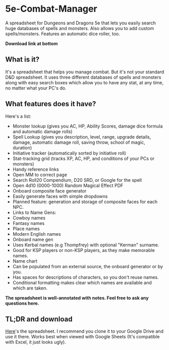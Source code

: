 # 5e-Combat-Manager
A spreadsheet for Dungeons and Dragons 5e that lets you easily search huge databases of spells and monsters. Also allows you to add custom spells/monsters. Features an automatic dice roller, too.

**Download link at bottom**
## What is it?
It's a spreadsheet that helps you manage combat. But it's not your standard D&D spreadsheet. It uses three different databases of spells and monsters along with easy search boxes which allow you to have any stat, at any time, no matter what your PC's do.
## What features does it have?
Here's a list:
* Monster lookup (gives you AC, HP, Ability Scores, damage dice formula and automatic damage rolls)
* Spell Lookup (gives you description, level, range, upgrade details, damage, automatic damage roll, saving throw, school of magic, duration)
* Initiative tracker (automatically sorted by initiative roll)
* Stat-tracking grid (tracks XP, AC, HP, and conditions of your PCs or monsters)
* Handy reference links
 * Open MM to correct page
 * Search Roll20 Compendium, D20 SRD, or Google for the spell
 * Open 4d10 (0000-1000) Random Magical Effect PDF
* Onboard composite face generator
 * Easily generate faces with simple dropdowns
 * Planned feature: generation and storage of composite faces for each NPC.
* Links to Name Gens:
 * Cowboy names
 * Fantasy names
 * Place names
 * Modern English names
* Onboard name gen
 * Uses Kerbal names (e.g Thompfrey) with optional "Kerman" surname.
 * Good for KSP players or non-KSP players, as they make memorable names.
* Name chart
 * Can be populated from an external source, the onboard generator or by you.
 * Has spaces for descriptions of characters, so you don't reuse names.
 * Conditional formatting makes clear which names are available and which are taken.
 
**The spreadsheet is well-annotated with notes. Feel free to ask any questions here.**
 


## TL;DR and download
[Here](https://drive.google.com/open?id=0ByMhRbTvKiaCaEtydDNRdHdJOEk)'s the spreadsheet. I recommend you clone it to your Google Drive and use it there. Works best when viewed with Google Sheets (It's compatible with Excel, it just looks ugly).
